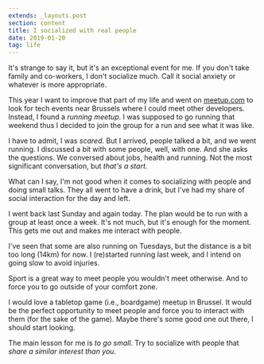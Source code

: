 ```yaml
---
extends: _layouts.post
section: content
title: I socialized with real people
date: 2019-01-20
tag: life
---
```


It's strange to say it, but it's an exceptional event for me. If you don't take family and co-workers, I don't socialize much. Call it social anxiety or whatever is more appropriate.

This year I want to improve that part of my life and went on [meetup.com](https://meetup.com) to look for tech events near Brussels where I could meet other developers. Instead, I found a _running meetup_. I was supposed to go running that weekend thus I decided to join the group for a run and see what it was like.

I have to admit, I was _scared_. But I arrived, people talked a bit, and we went running. I discussed a bit with some people, well, with one. And she asks the questions. We conversed about jobs, health and running. Not the most significant conversation, but _that's a start_.

What can I say, I'm not good when it comes to socializing with people and doing small talks. They all went to have a drink, but I've had my share of social interaction for the day and left.

I went back last Sunday and again today. The plan would be to run with a group at least once a week. It's not much, but it's enough for the moment. This gets me out and makes me interact with people.

I've seen that some are also running on Tuesdays, but the distance is a bit too long (14km) for now. I (re)started running last week, and I intend on going slow to avoid injuries.

Sport is a great way to meet people you wouldn't meet otherwise. And to force you to go outside of your comfort zone.

I would love a tabletop game (i.e., boardgame) meetup in Brussel. It would be the perfect opportunity to meet people and force you to interact with them (for the sake of the game). Maybe there's some good one out there, I should start looking.

The main lesson for me is _to go small_. Try to socialize with people that _share a similar interest than you_.
